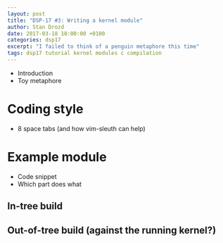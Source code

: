 ```yaml
---
layout: post
title: "DSP-17 #3: Writing a kernel module"
author: Stan Drozd
date: 2017-03-18 10:00:00 +0100
categories: dsp17
excerpt: "I failed to think of a penguin metaphore this time"
tags: dsp17 tutorial kernel modules c compilation 
---
```

* Introduction
* Toy metaphore

# Coding style
* 8 space tabs (and how vim-sleuth can help)

# Example module
* Code snippet
* Which part does what


## In-tree build

## Out-of-tree build (against the running kernel?)

